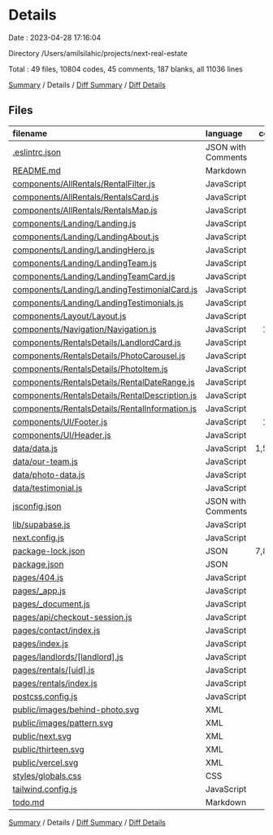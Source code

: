 # Details

Date : 2023-04-28 17:16:04

Directory /Users/amilsilahic/projects/next-real-estate

Total : 49 files,  10804 codes, 45 comments, 187 blanks, all 11036 lines

[Summary](results.md) / Details / [Diff Summary](diff.md) / [Diff Details](diff-details.md)

## Files
| filename | language | code | comment | blank | total |
| :--- | :--- | ---: | ---: | ---: | ---: |
| [.eslintrc.json](/.eslintrc.json) | JSON with Comments | 3 | 0 | 1 | 4 |
| [README.md](/README.md) | Markdown | 3 | 0 | 3 | 6 |
| [components/AllRentals/RentalFilter.js](/components/AllRentals/RentalFilter.js) | JavaScript | 81 | 0 | 5 | 86 |
| [components/AllRentals/RentalsCard.js](/components/AllRentals/RentalsCard.js) | JavaScript | 34 | 0 | 3 | 37 |
| [components/AllRentals/RentalsMap.js](/components/AllRentals/RentalsMap.js) | JavaScript | 45 | 1 | 15 | 61 |
| [components/Landing/Landing.js](/components/Landing/Landing.js) | JavaScript | 15 | 0 | 3 | 18 |
| [components/Landing/LandingAbout.js](/components/Landing/LandingAbout.js) | JavaScript | 41 | 0 | 5 | 46 |
| [components/Landing/LandingHero.js](/components/Landing/LandingHero.js) | JavaScript | 48 | 0 | 6 | 54 |
| [components/Landing/LandingTeam.js](/components/Landing/LandingTeam.js) | JavaScript | 19 | 0 | 3 | 22 |
| [components/Landing/LandingTeamCard.js](/components/Landing/LandingTeamCard.js) | JavaScript | 24 | 0 | 4 | 28 |
| [components/Landing/LandingTestimonialCard.js](/components/Landing/LandingTestimonialCard.js) | JavaScript | 33 | 0 | 3 | 36 |
| [components/Landing/LandingTestimonials.js](/components/Landing/LandingTestimonials.js) | JavaScript | 26 | 0 | 3 | 29 |
| [components/Layout/Layout.js](/components/Layout/Layout.js) | JavaScript | 14 | 0 | 3 | 17 |
| [components/Navigation/Navigation.js](/components/Navigation/Navigation.js) | JavaScript | 109 | 0 | 7 | 116 |
| [components/RentalsDetails/LandlordCard.js](/components/RentalsDetails/LandlordCard.js) | JavaScript | 33 | 0 | 4 | 37 |
| [components/RentalsDetails/PhotoCarousel.js](/components/RentalsDetails/PhotoCarousel.js) | JavaScript | 24 | 0 | 4 | 28 |
| [components/RentalsDetails/PhotoItem.js](/components/RentalsDetails/PhotoItem.js) | JavaScript | 11 | 0 | 2 | 13 |
| [components/RentalsDetails/RentalDateRange.js](/components/RentalsDetails/RentalDateRange.js) | JavaScript | 32 | 1 | 9 | 42 |
| [components/RentalsDetails/RentalDescription.js](/components/RentalsDetails/RentalDescription.js) | JavaScript | 11 | 0 | 2 | 13 |
| [components/RentalsDetails/RentalInformation.js](/components/RentalsDetails/RentalInformation.js) | JavaScript | 34 | 0 | 8 | 42 |
| [components/UI/Footer.js](/components/UI/Footer.js) | JavaScript | 142 | 0 | 4 | 146 |
| [components/UI/Header.js](/components/UI/Header.js) | JavaScript | 15 | 0 | 2 | 17 |
| [data/data.js](/data/data.js) | JavaScript | 1,599 | 1 | 2 | 1,602 |
| [data/our-team.js](/data/our-team.js) | JavaScript | 26 | 3 | 1 | 30 |
| [data/photo-data.js](/data/photo-data.js) | JavaScript | 22 | 0 | 1 | 23 |
| [data/testimonial.js](/data/testimonial.js) | JavaScript | 41 | 0 | 1 | 42 |
| [jsconfig.json](/jsconfig.json) | JSON with Comments | 5 | 4 | 0 | 9 |
| [lib/supabase.js](/lib/supabase.js) | JavaScript | 5 | 0 | 2 | 7 |
| [next.config.js](/next.config.js) | JavaScript | 4 | 1 | 2 | 7 |
| [package-lock.json](/package-lock.json) | JSON | 7,880 | 0 | 1 | 7,881 |
| [package.json](/package.json) | JSON | 31 | 0 | 1 | 32 |
| [pages/404.js](/pages/404.js) | JavaScript | 24 | 0 | 4 | 28 |
| [pages/_app.js](/pages/_app.js) | JavaScript | 13 | 0 | 3 | 16 |
| [pages/_document.js](/pages/_document.js) | JavaScript | 13 | 0 | 2 | 15 |
| [pages/api/checkout-session.js](/pages/api/checkout-session.js) | JavaScript | 34 | 0 | 7 | 41 |
| [pages/contact/index.js](/pages/contact/index.js) | JavaScript | 20 | 0 | 3 | 23 |
| [pages/index.js](/pages/index.js) | JavaScript | 20 | 0 | 3 | 23 |
| [pages/landlords/[landlord].js](/pages/landlords/%5Blandlord%5D.js) | JavaScript | 20 | 0 | 3 | 23 |
| [pages/rentals/[uid].js](/pages/rentals/%5Buid%5D.js) | JavaScript | 85 | 0 | 11 | 96 |
| [pages/rentals/index.js](/pages/rentals/index.js) | JavaScript | 91 | 6 | 13 | 110 |
| [postcss.config.js](/postcss.config.js) | JavaScript | 6 | 0 | 1 | 7 |
| [public/images/behind-photo.svg](/public/images/behind-photo.svg) | XML | 1 | 0 | 0 | 1 |
| [public/images/pattern.svg](/public/images/pattern.svg) | XML | 1 | 0 | 0 | 1 |
| [public/next.svg](/public/next.svg) | XML | 1 | 0 | 0 | 1 |
| [public/thirteen.svg](/public/thirteen.svg) | XML | 1 | 0 | 0 | 1 |
| [public/vercel.svg](/public/vercel.svg) | XML | 1 | 0 | 0 | 1 |
| [styles/globals.css](/styles/globals.css) | CSS | 26 | 0 | 6 | 32 |
| [tailwind.config.js](/tailwind.config.js) | JavaScript | 24 | 5 | 5 | 34 |
| [todo.md](/todo.md) | Markdown | 13 | 23 | 16 | 52 |

[Summary](results.md) / Details / [Diff Summary](diff.md) / [Diff Details](diff-details.md)
